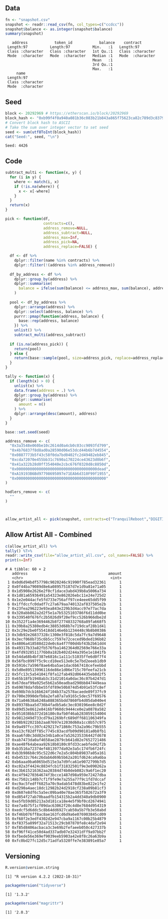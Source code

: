 
<!-- README.md is generated from README.Rmd. Please edit that file -->

## Data

``` r
fn <- "snapshot.csv"
snapshot <- readr::read_csv(fn, col_types=c("ccdcc"))
snapshot$balance <- as.integer(snapshot$balance)
summary(snapshot)
```

       address            token_id            balance    contract        
     Length:97          Length:97          Min.   :1   Length:97         
     Class :character   Class :character   1st Qu.:1   Class :character  
     Mode  :character   Mode  :character   Median :1   Mode  :character  
                                           Mean   :1                     
                                           3rd Qu.:1                     
                                           Max.   :1                     
         name          
     Length:97         
     Class :character  
     Mode  :character  
                       
                       
                       

## Seed

``` r
block <- 20292969 # https://etherscan.io/block/20292969
block_hash <- "0xb99f4f0a940a081b36c083b21b843a865f75623ca82c789d3c8379167736b1af"
# Convert block hash to ASCII
# Take the sum over integer vector to set seed
seed <- sum(utf8ToInt(block_hash))
cat("Seed:", seed, "\n")
```

    Seed: 4426 

## Code

``` r
subtract_multi <- function(x, y) {
  for (i in y) {
    where <- match(i, x)
    if (!is.na(where)) {
      x <- x[-where]
    }
  }
  return(x)
}

pick <- function(df,
                 contracts=c(),
                 address_remove=NULL,
                 address_subtract=NULL,
                 address_max=Inf,
                 address_pick=NA,
                 address_replace=FALSE) {

  df <- df %>%
    dplyr::filter(name %in% contracts) %>%
    dplyr::filter(!(address %in% address_remove))
  
  df_by_address <- df %>%
    dplyr::group_by(address) %>%
    dplyr::summarise(
      balance = ifelse(sum(balance) <= address_max, sum(balance), address_max)
    )
  
  pool <- df_by_address %>%
    dplyr::arrange(address) %>%
    dplyr::select(address, balance) %>%
    purrr::pmap(function(address, balance) {
      base::rep(address, balance)
    }) %>%
    unlist() %>%
    subtract_multi(address_subtract)
  
  if (is.na(address_pick)) {
    return(pool)
  } else {
    return(base::sample(pool, size=address_pick, replace=address_replace))
  }
}

tally <- function(x) {
  if (length(x) > 0) {
    unlist(x) %>%
    data.frame(address = .) %>%
    dplyr::group_by(address) %>%
    dplyr::summarise(
      amount = n()
    ) %>%
    dplyr::arrange(desc(amount), address)
  }
}
```

``` r
base::set.seed(seed)

address_remove <- c(
  "0x3a3548e060be10c2614d0a4cb0c03cc9093fd799",
  "0x4b76837f8d8ad0a28590d06e53dcd44b6b7d4554",
  "0x0887773b5f43c58f0da7bd0402fc2d49482eb845",
  "0xcda72070e455bb31c7690a170224ce43623d0b6f",
  "0x41a322b28d0ff354040e2cbc676f0320d8c8850d",
  "0x000000000000000000000000000000000000dead",
  "0xA19193B6Bd97798695097e71EAb6d310F99f1955",
  "0x0000000000000000000000000000000000000000"
)

hodlers_remove <- c(
  ""
)



allow_artist_all <- pick(snapshot, contracts=c("TranquilReboot","DIGITIZED","Illustrations","THEWATCHER21","ILLUSTRATIONS21","ANIMATIONS","GINGERX","OASISX"), address_remove=address_remove,address_max=1)
```

## Allow Artist All - Combined

``` r
c(allow_artist_all) %>%
tally() %T>%
readr::write_csv(file="allow_artist_all.csv", col_names=FALSE) %>%
print(n=Inf)
```

    # A tibble: 60 × 2
       address                                    amount
       <chr>                                       <int>
     1 0x0d6d94bdf57798c9020246c91990f785ead32361      1
     2 0x0f44ba79089d8e6a089575187d7e1d9a81e71a05      1
     3 0x1d5908e2626e2f0cf1dace3abd439b8a5006a734      1
     4 0x1d81a65936491a54323e862026ebc11e24e725d2      1
     5 0x1e2e044acfe5fd733e756aff97ce4eee65dd5f99      1
     6 0x1ffdccfc0dadf7c27a679aa740132af837505e2b      1
     7 0x23fea296223e93ea843e229b3d4acc97e77ac7da      1
     8 0x320abb862a2d2f5e1a7b5325103786f6d11dd0be      1
     9 0x339540f676fc2b5026d9f20ef9cc526b966dbe2d      1
    10 0x3522f1a4e3694462b8f27748332768a89fa668f5      1
    11 0x39b8a25380edb4c38853d68b7e719dcaf28b1d41      1
    12 0x3c29e2be0f55418dd146e6b1234448c9b8b00386      1
    13 0x3db92e26837328c1300e3f818c5da7fc9a7d9648      1
    14 0x3ecf068b735c6b5cc7597e72ceced9bded196b82      1
    15 0x4806a418588d22de0c6a4f7f00d4bf43b2b61dd4      1
    16 0x49317b33a82fb576fba1462364d02569e766e33a      1
    17 0x4fd9328511776b0a182b402d244a395e1e1841fb      1
    18 0x54da68b4bf387e6816c1a111c51035ffe6d0f7f4      1
    19 0x56fbc0997f5c9ccd10ee513e0c5e7bd2eeeb1db9      1
    20 0x5916c7a596f8ae64ba5ae1dac6b67418cefeebbd      1
    21 0x5d0e89513996116de86e1d06e715c70feefa21cb      1
    22 0x5fc13c5a541041f8fa12fab492d064435eb8d2f5      1
    23 0x65b18fb1948ab3c31d21014a0dac36c07b4247d1      1
    24 0x67deaf99a925e5b62a50eadbad290bb847449eaa      1
    25 0x69078dafdbbe55fdf89e50b874d54b91e53fc8ef      1
    26 0x698b7dcb16b624f104b37a2578acaede89f37fc9      1
    27 0x700e3990defb8a2efa87a7a9165c5dec57f69576      1
    28 0x71a04638a6248a888365bdd7860fb4d05da040e4      1
    29 0x89378baa5d736b4fadb5a6c3ec030196ee8c0d2f      1
    30 0x89d53e8612e8416bf960dc9444ce0e2a0878a582      1
    31 0x951038bb372d16180c0afb0f46ab283059154004      1
    32 0x9812d49d733cd79a1269bfc689dff681106349fa      1
    33 0x98b922021bb2aa87697e12030d60a1cc8b57c975      1
    34 0x9a497fcc397c429217e71860c753a2a96c79b555      1
    35 0xa13cf82dff85c7745c83acdfb09d90181a0b8fb1      1
    36 0xaa6fd0c3dd82e34b1a0ce7a526235336442fd678      1
    37 0xab7473da0af4658ae2879cb641d82e7652721486      1
    38 0xae48f64abeaa92618b8180c0fd33caebfed42f2b      1
    39 0xb3516a72374ef4813977da92e3a5c174fb6f24fc      1
    40 0xb3b986b8c95c522d6c7e2a5c804b89837a05a161      1
    41 0xb4532c764c26dab6d69b5b62a201fd624ca9a6ba      1
    42 0xb6aaa9ba6065bd515e3a7d9fca61e9072799b7d5      1
    43 0xc02a3f4424c8834fcb1f31832501f9e3e090262a      1
    44 0xc3b615216362aa20384d74b0deb082c9a6f1ec20      1
    45 0xc4f94270364674f3bcce1487d98a959e72427dba      1
    46 0xc7502c148b7cf1f9fe9e7a255a77f9c1fd7dccaf      1
    47 0xc9ac5fedff6825a70c9adab5478d83be822e1fe2      1
    48 0xd290a4aec18dc12982b24d2918cf238a09b81cf3      1
    49 0xd607e8df6c5a5ec09ba40e78ae365f582672a3f9      1
    50 0xd854f27ab70baadfb154315b2a4dd340a9db0900      1
    51 0xe5fb59d05213a3d181ca18e4e5f9bf0cd2674941      1
    52 0xe7a4b75f1cf09dac63062f20c4d8e7684d954319      1
    53 0xedcf5d6ddc5c8b64dd6927cab50a5b7fb3e50abd      1
    54 0xf46b076ff8ac8ae163fcd6d9a6e076903845cd09      1
    55 0xf68f2e3edf4302d2e947cba9a1167c00b25b4879      1
    56 0xf8375a899f32a71513c29cb07870fe8c4daf2e94      1
    57 0xf85d8406acbaca3c3e69b2fefaeeb050c427337b      1
    58 0xf96ff41ce50d4ad337adb07e32431dff9a97bb2f      1
    59 0xfbede56e369ef9039eeb5903a42e8f8c26a63b9a      1
    60 0xfc0bd27fc12d5c71adfa5320ffe7e383891e85a7      1

## Versioning

``` r
R.version$version.string
```

    [1] "R version 4.2.2 (2022-10-31)"

``` r
packageVersion("tidyverse")
```

    [1] '1.3.2'

``` r
packageVersion("magrittr")
```

    [1] '2.0.3'
